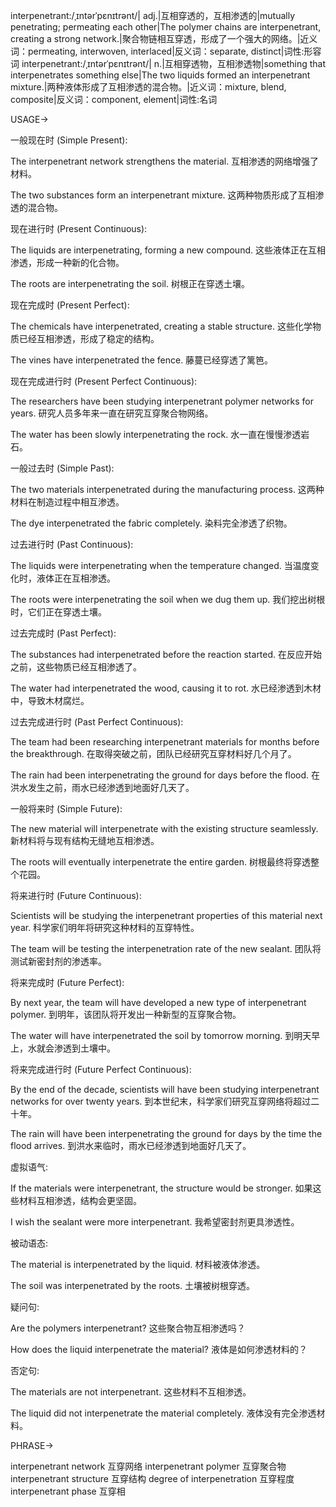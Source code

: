 interpenetrant:/ˌɪntərˈpɛnɪtrənt/| adj.|互相穿透的，互相渗透的|mutually penetrating; permeating each other|The polymer chains are interpenetrant, creating a strong network.|聚合物链相互穿透，形成了一个强大的网络。|近义词：permeating, interwoven, interlaced|反义词：separate, distinct|词性:形容词
interpenetrant:/ˌɪntərˈpɛnɪtrənt/| n.|互相穿透物，互相渗透物|something that interpenetrates something else|The two liquids formed an interpenetrant mixture.|两种液体形成了互相渗透的混合物。|近义词：mixture, blend, composite|反义词：component, element|词性:名词


USAGE->

一般现在时 (Simple Present):

The interpenetrant network strengthens the material.
互相渗透的网络增强了材料。

The two substances form an interpenetrant mixture.
这两种物质形成了互相渗透的混合物。


现在进行时 (Present Continuous):

The liquids are interpenetrating, forming a new compound.
这些液体正在互相渗透，形成一种新的化合物。

The roots are interpenetrating the soil.
树根正在穿透土壤。


现在完成时 (Present Perfect):

The chemicals have interpenetrated, creating a stable structure.
这些化学物质已经互相渗透，形成了稳定的结构。

The vines have interpenetrated the fence.
藤蔓已经穿透了篱笆。



现在完成进行时 (Present Perfect Continuous):

The researchers have been studying interpenetrant polymer networks for years.
研究人员多年来一直在研究互穿聚合物网络。

The water has been slowly interpenetrating the rock.
水一直在慢慢渗透岩石。



一般过去时 (Simple Past):

The two materials interpenetrated during the manufacturing process.
这两种材料在制造过程中相互渗透。

The dye interpenetrated the fabric completely.
染料完全渗透了织物。


过去进行时 (Past Continuous):

The liquids were interpenetrating when the temperature changed.
当温度变化时，液体正在互相渗透。

The roots were interpenetrating the soil when we dug them up.
我们挖出树根时，它们正在穿透土壤。


过去完成时 (Past Perfect):

The substances had interpenetrated before the reaction started.
在反应开始之前，这些物质已经互相渗透了。

The water had interpenetrated the wood, causing it to rot.
水已经渗透到木材中，导致木材腐烂。



过去完成进行时 (Past Perfect Continuous):

The team had been researching interpenetrant materials for months before the breakthrough.
在取得突破之前，团队已经研究互穿材料好几个月了。

The rain had been interpenetrating the ground for days before the flood.
在洪水发生之前，雨水已经渗透到地面好几天了。


一般将来时 (Simple Future):

The new material will interpenetrate with the existing structure seamlessly.
新材料将与现有结构无缝地互相渗透。

The roots will eventually interpenetrate the entire garden.
树根最终将穿透整个花园。


将来进行时 (Future Continuous):

Scientists will be studying the interpenetrant properties of this material next year.
科学家们明年将研究这种材料的互穿特性。

The team will be testing the interpenetration rate of the new sealant.
团队将测试新密封剂的渗透率。



将来完成时 (Future Perfect):

By next year, the team will have developed a new type of interpenetrant polymer.
到明年，该团队将开发出一种新型的互穿聚合物。

The water will have interpenetrated the soil by tomorrow morning.
到明天早上，水就会渗透到土壤中。



将来完成进行时 (Future Perfect Continuous):

By the end of the decade, scientists will have been studying interpenetrant networks for over twenty years.
到本世纪末，科学家们研究互穿网络将超过二十年。

The rain will have been interpenetrating the ground for days by the time the flood arrives.
到洪水来临时，雨水已经渗透到地面好几天了。



虚拟语气:

If the materials were interpenetrant, the structure would be stronger.
如果这些材料互相渗透，结构会更坚固。

I wish the sealant were more interpenetrant.
我希望密封剂更具渗透性。


被动语态:

The material is interpenetrated by the liquid.
材料被液体渗透。

The soil was interpenetrated by the roots.
土壤被树根穿透。



疑问句:

Are the polymers interpenetrant?
这些聚合物互相渗透吗？

How does the liquid interpenetrate the material?
液体是如何渗透材料的？


否定句:

The materials are not interpenetrant.
这些材料不互相渗透。

The liquid did not interpenetrate the material completely.
液体没有完全渗透材料。


PHRASE->

interpenetrant network  互穿网络
interpenetrant polymer  互穿聚合物
interpenetrant structure  互穿结构
degree of interpenetration  互穿程度
interpenetrant phase  互穿相
